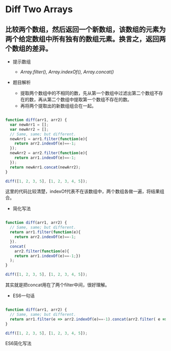 # Diff Two Arrays
## 比较两个数组，然后返回一个新数组，该数组的元素为两个给定数组中所有独有的数组元素。换言之，返回两个数组的差异。

- 提示数组
  - *Array.filter(), Array.indexOf(), Array.concat()*
  
- 题目解析
  - 提取两个数组中的不相同的数，先从第一个数组中过滤出第二个数组不存在的数，再从第二个数组中提取第一个数组不存在的数。
  - 再将两个提取出的新数组组合在一起。
  
```js

function diff(arr1, arr2) {
  var newArr1 = [];
  var newArr2 = [];
  // Same, same; but different.
  newArr1 = arr1.filter(function(e){
    return arr2.indexOf(e)==-1;
  });
  newArr2 = arr2.filter(function(e){
    return arr1.indexOf(e)==-1;
  });
  return newArr1.concat(newArr2);
}

diff([1, 2, 3, 5], [1, 2, 3, 4, 5]);

```

这里的代码比较清楚，indexOf代表不在该数组中，两个数组各做一遍，将结果组合。

- 简化写法

```js

function diff(arr1, arr2) {
  // Same, same; but different.
  return arr1.filter(function(e){
    return arr2.indexOf(e)==-1;
  }).
  concat(
    arr2.filter(function(e){
    return arr1.indexOf(e)==-1;})
  );
}

diff([1, 2, 3, 5], [1, 2, 3, 4, 5]);

```

其实就是把concat用在了两个filter中间，很好理解。

- ES6一句话

```js

function diff(arr1, arr2) {
  // Same, same; but different.
  return arr1.filter(e => arr2.indexOf(e)==-1).concat(arr2.filter( e => arr1.indexOf(e)==-1));
}

diff([1, 2, 3, 5], [1, 2, 3, 4, 5]);

```

ES6简化写法
